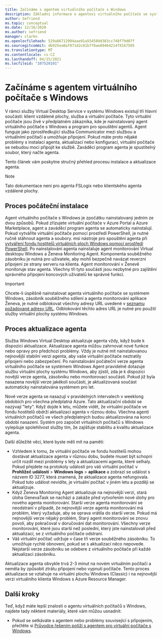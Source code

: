 ```yaml
---
title: Začínáme s agentem virtuálního počítače s Windows
description: Základní informace o agentovi virtuálního počítače se systémem Windows a procesu aktualizace.
author: Sefriend
ms.topic: conceptual
ms.date: 12/16/2020
ms.author: sefriend
manager: clarkn
ms.openlocfilehash: 529a86712994aae91a554589d383cc748f79d07f
ms.sourcegitcommit: db925ea0af071d2c81b7f0ae89464214f8167505
ms.translationtype: MT
ms.contentlocale: cs-CZ
ms.lasthandoff: 04/15/2021
ms.locfileid: "107520101"
---
```

# <a name="get-started-with-the-windows-virtual-desktop-agent"></a>Začínáme s agentem virtuálního počítače s Windows

V rámci služby Virtual Desktop Service v systému Windows existují tři hlavní součásti: klient vzdálené plochy, služba a virtuální počítače. Tyto virtuální počítače jsou živé v předplatném zákazníka, kde je nainstalovaný agent virtuálního počítače s Windows a program pro spouštění agentů. Agent funguje jako zprostředkující služba Communicator mezi službou a virtuálními počítači a umožňuje připojení. Pokud máte proto nějaké problémy s instalací agenta, aktualizací nebo konfigurací, virtuální počítače se nebudou moci připojit ke službě. Zaváděcí program agenta je spustitelný soubor, který načte agenta. 

Tento článek vám poskytne stručný přehled procesu instalace a aktualizace agenta.

>[!NOTE]
>Tato dokumentace není pro agenta FSLogix nebo klientského agenta vzdálené plochy.


## <a name="initial-installation-process"></a>Proces počáteční instalace

Agent virtuálního počítače s Windows je zpočátku nainstalovaný jedním ze dvou způsobů. Pokud zřizujete virtuální počítače v Azure Portal a Azure Marketplace, agent a zaváděcí program agenta se automaticky nainstalují. Pokud vytváříte virtuální počítače pomocí prostředí PowerShell, je nutné ručně stáhnout agenta a soubory. msi nástroje pro spouštění agenta při [vytváření fondu hostitelů virtuálních ploch Windows pomocí prostředí PowerShell](create-host-pools-powershell.md#register-the-virtual-machines-to-the-windows-virtual-desktop-host-pool). Po nainstalování agenta nainstaluje agent monitorování Virtual desktopu Windows a Ženeva Monitoring Agent. Komponenta souběžného zásobníku je nutná pro uživatele, aby mohli bezpečně navázat reverzní připojení ze strany serveru na klienta. Agent monitorování v Ženevě monitoruje stav agenta. Všechny tři tyto součásti jsou nezbytné pro zajištění správného připojení koncových uživatelů ke správné funkci.

>[!IMPORTANT]
>Chcete-li úspěšně nainstalovat agenta virtuálního počítače se systémem Windows, zásobník souběžného sdílení a agenta monitorování aplikace Ženeva, je nutné odblokovat všechny adresy URL uvedené v [seznamu požadované adresy URL](safe-url-list.md#virtual-machines). Odblokování těchto adres URL je nutné pro použití služby virtuální plochy systému Windows.

## <a name="agent-update-process"></a>Proces aktualizace agenta

Služba Windows Virtual Desktop aktualizuje agenta vždy, když bude k dispozici aktualizace. Aktualizace agenta můžou zahrnovat nové funkce nebo opravy pro předchozí problémy. Vždy je nutné mít nainstalovanou nejnovější stabilní verzi agenta, aby vaše virtuální počítače neztratily připojení nebo zabezpečení. Po nainstalování počáteční verze agenta virtuálního počítače se systémem Windows Agent pravidelně dotazuje službu virtuální plochy systému Windows, aby zjistil, zda je k dispozici novější verze agenta, zásobníku nebo monitorovací součásti. Pokud již byla nasazena novější verze jakékoli součásti, je aktualizovaná součást automaticky nainstalována systémem pro let.

Nové verze agenta se nasazují v pravidelných intervalech v weeklong obdobích pro všechna předplatná Azure. Tato aktualizační období se nazývají "lety". Když dojde k letu, můžete vidět, že virtuální počítače ve fondu hostitelů obdrží aktualizaci agenta v různou dobu. Všechna agenti virtuálních počítačů ve všech předplatných budou aktualizována na konci období nasazení. Systém pro započet virtuálních počítačů s Windows vylepšuje spolehlivost služby tím, že zajišťuje stabilitu a kvalitu aktualizace agenta.


Další důležité věci, které byste měli mít na paměti:

- Vzhledem k tomu, že virtuální počítače ve fondu hostitelů mohou dostávat aktualizace agenta v různou dobu, budete muset být schopni určit rozdíl mezi problémy s lety a aktualizacemi agenta, které selhaly. Pokud přejdete na protokoly událostí pro váš virtuální počítač v **Prohlížeč událostí**  >  **Windows logs**  >  **aplikace** a zobrazí se událost s názvem ID 3277, která znamená, že aktualizace agenta nefungovala. Pokud tuto událost nevidíte, je virtuální počítač v jiném letu a později se aktualizuje.
- Když Ženeva Monitoring Agent aktualizuje na nejnovější verzi, stará úloha GenevaTask se nachází a zakáže před vytvořením nové úlohy pro nového agenta monitorování. Starší verze agenta monitorování se neodstraní v případě, že nejnovější verze agenta monitorování má problém, který vyžaduje, aby se oprava vrátila do starší verze. Pokud má nejnovější verze nějaký problém, Starý agent monitorování se znovu povolí, aby pokračoval v doručování dat monitorování. Všechny verze monitorování, které jsou starší než poslední, který jste nainstalovali před aktualizací, se z virtuálního počítače odstraní.
- Váš virtuální počítač udržuje v čase tři verze souběžného zásobníku. To umožňuje rychlé obnovení, pokud se s aktualizací něco nepovede. Nejstarší verze zásobníku se odebere z virtuálního počítače při každé aktualizaci zásobníku.

Aktualizace agenta obvykle trvá 2-3 minut na novém virtuálním počítači a neměla by způsobit ztrátu připojení nebo vypnutí počítače. Tento proces aktualizace se vztahuje na virtuální plochu Windows (Classic) i na nejnovější verzi virtuálního klienta Windows s Azure Resource Manager.

## <a name="next-steps"></a>Další kroky

Teď, když máte lepší znalosti o agentu virtuálních počítačů s Windows, najdete tady některé materiály, které vám můžou usnadnit:

- Pokud se setkáváte s agentem nebo problémy související s připojením, přečtěte si [Průvodce řešením potíží s agentem pro virtuální počítače s Windows](troubleshoot-agent.md).
